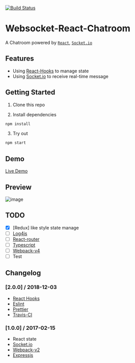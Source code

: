 [![Build Status](https://travis-ci.org/ymyqwe/Websocket-React-Chatroom.svg?branch=master)](https://travis-ci.org/ymyqwe/Websocket-React-Chatroom)

# Websocket-React-Chatroom

A Chatroom powered by [`React`](https://reactjs.org/), [`Socket.io`](https://socket.io/)

## Features

- Using [React-Hooks](https://reactjs.org/docs/hooks-intro.html) to manage state
- Using [Socket.io](https://socket.io/) to receive real-time message

## Getting Started

1. Clone this repo

2. Install dependencies

```bash
npm install
```

3. Try out

```bash
npm start
```

## Demo

[Live Demo](http://chat.yumingyuan.me)

## Preview

![image](https://github.com/ymyqwe/Websocket-React-Chatroom/raw/master/chat.gif)

## TODO
- [x] [Redux] like style state manage
- [ ] [Log4js](https://github.com/log4js-node/log4js-node)
- [ ] [React-router](https://github.com/ReactTraining/react-router)
- [ ] [Typescript](https://github.com/Microsoft/TypeScript)
- [ ] [Webpack-v4](https://github.com/webpack/webpack)
- [ ] Test

## Changelog
### [2.0.0] / 2018-12-03

- [React Hooks](https://reactjs.org/docs/hooks-intro.html)
- [Eslint](https://github.com/eslint/eslint)
- [Prettier](https://github.com/prettier/prettier)
- [Travis-CI](https://travis-ci.org/)

### [1.0.0] / 2017-02-15

- React state
- [Socket.io](https://socket.io/)
- [Webpack-v2](https://github.com/webpack/webpack)
- [Expressjs](https://github.com/expressjs/express)